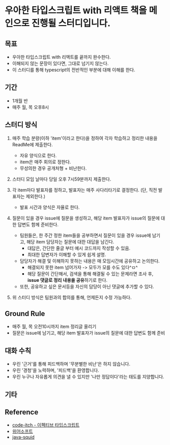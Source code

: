 # 우아한 타입스크립트 with 리액트 책을 메인으로 진행될 스터디입니다.

## 목표

- 우아한 타입스크립트 with 리액트를 끝까지 완수한다.
- 이해되지 않는 문장이 있다면, 그대로 넘기지 않는다.
- 이 스터디를 통해 typescript의 전반적인 부분에 대해 이해를 한다.

## 기간
- 1개월 반
- 매주 월, 목 오후8시

## 스터디 방식

1. 매주 학습 분량(이하 'item'이라고 한다)을 정하여 각자 학습하고 정리한 내용을 ReadMe에 제출한다.
   - 자유 양식으로 한다. 
   - item은 매주 회의로 정한다.
   - 무성의한 경우 공개처형 + 비난한다. 

2. 스터디 모임 날마다 당일 오후 7시59분까지 제출한다.
 
3. 각 item마다 발표자를 정하고, 발표자는 매주 사다리타기로 결정한다. (단, 직전 발표자는 제외한다.)
   - 발표 시간과 양식은 자율로 한다. 

5. 질문이 있을 경우 issue에 질문을 생성하고, 해당 item 발표자가 issue의 질문에 대한 답변도 함께 준비한다. 
   - 팀원들은, 한 주간 정한 item들을 공부하면서 질문이 있을 경우 issue에 남기고, 해당 item 담당자는 질문에 대한 대답을 남긴다.
     - 대답은, 간단한 줄글 부터 예시 코드까지 작성할 수 있음.
     - 최대한 답변자가 이해할 수 있게 쉽게 설명.
   - 담당자가 해결 및 이해하지 못하는 내용은 매 모임시간에 공유하고 논의한다.
     - 해결되지 못한 item 넘어가자 -> 모두가 모를 수도 있다^ㅁ^
     - 해당 질문이 간단해서, 검색을 통해 해결될 수 있는 문제라면 조사 후, **issue 댓글로 정리 내용을 공유**하기로 한다.
   - 또한, 공유하고 싶은 문서등을 자신의 담당이 아닌 댓글에 추가할 수 있다.

6. 위 스터디 방식은 팀원과의 합의를 통해, 언제든지 수정 가능하다.

## Ground Rule
- 매주 월, 목 오전10시까지 item 정리글 올리기
- 질문은 issue에 남기고, 해당 item 발표자가 issue의 질문에 대한 답변도 함께 준비

## 대화 수칙

- 우린 '근거'를 통해 피드백하며 '무분별한 비난'은 하지 않습니다. 
- 우린 '경청'을 노력하며, '피드백'을 환영합니다. 
- 우린 누구나 자유롭게 의견을 낼 수 있지만 '나만 정답이다'라는 태도를 지양합니다. 
 

## 기타

## Reference
- [code-itch - 이펙티브 타입스크립트](https://github.com/code-itch/effective-typescript)
- [위어소프트](https://github.com/WeareSoft)
- [java-squid](https://github.com/java-squid/effective-java)
